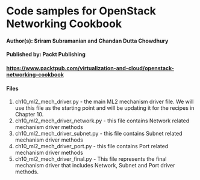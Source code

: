 # Code samples for OpenStack Networking Cookbook
#### Author(s): Sriram Subramanian and Chandan Dutta Chowdhury
#### Published by: Packt Publishing

#### https://www.packtpub.com/virtualization-and-cloud/openstack-networking-cookbook

#### Files
1. ch10_ml2_mech_driver.py - the main ML2 mechanism driver file. We will use this file as the starting point and will be updating it for the recipes in Chapter 10.
2. ch10_ml2_mech_driver_network.py - this file contains Network related mechanism driver methods
3. ch10_ml2_mech_driver_subnet.py - this file contains Subnet related mechanism driver methods
4. ch10_ml2_mech_driver_port.py - this file contains Port related mechanism driver methods 
5. ch10_ml2_mech_driver_final.py - This file represents the final mechanism driver that includes Network, Subnet and Port driver methods.
